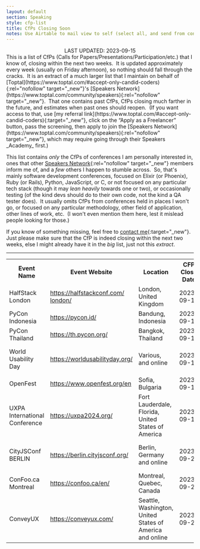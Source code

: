 ```yaml
---
layout: default
section: Speaking
style: cfp-list
title: CfPs Closing Soon
notes: Use Airtable to mail view to self (select all, and send from context menu), copy table from email, remove styling, and update date.
---
```


<center>LAST UPDATED: 2023-09-15</center>
This is a list of CfPs
(Calls for Papers/Presentations/Participation/etc.)
that I know of,
closing within the next two weeks.&nbsp;
It is updated approximately every week
(usually on Friday afternoon),
so nothing should fall through the cracks.&nbsp;
It is an extract of a much larger list
that I maintain on behalf of
[Toptal](https://www.toptal.com/#accept-only-candid-coders){:rel="nofollow" target="_new"}'s
[Speakers Network](https://www.toptal.com/community/speakers){:rel="nofollow" target="_new"}.&nbsp;
That one contains past CfPs,
CfPs closing much farther in the future,
and estimates when past ones should reopen.&nbsp;
(If you want access to that, use
[my referral link](https://www.toptal.com/#accept-only-candid-coders){:target="_new"},
click on the “Apply as a Freelancer” button,
pass the screening,
then apply to join the
[Speakers Network](https://www.toptal.com/community/speakers){:rel="nofollow" target="_new"},
which may require going through their Speakers _Academy_ first.)

This list contains _only_
the CfPs of conferences I am personally interested in,
ones that other
[Speakers Network](https://www.toptal.com/community/speakers){:rel="nofollow" target="_new"} members inform me of,
and a _few_ others I happen to stumble across.&nbsp;
So, that's mainly software development conferences,
focused on Elixir (or Phoenix), Ruby (or Rails), Python, JavaScript, or C,
or not focused on any particular tech stack
(though it may _lean heavily_ towards one or two),
or occasionally testing
(of the kind devs should do to their own code,
not the kind a QA tester does).&nbsp;
It usually omits CfPs from conferences
held in places I won't go,
or focused on any particular
methodology, other field of application, other lines of work, etc.&nbsp;
(I won't even mention them here,
lest it mislead people looking for those.)

If you know of something missing, feel free to
[contact me](/contact){:target="_new"}.&nbsp;
Just please make sure that
the CfP is indeed closing within the next two weeks,
else I might already have it in the _big_ list, just not this _extract_.

<hr/>

<table>
  <tbody>
    <tr>
      <th>Event Name</th>
      <th>Event Website</th>
      <th>Location</th>
      <th>CFP Close Date</th>
      <th>Estimated?</th>
      <th>Event Date</th>
      <th>CFP Link</th>
    </tr>
    <tr>
      <td>
        HalfStack London
      </td>
      <td>
        <a href="https://halfstackconf.com/london/" target="_blank">https://halfstackconf.com/<wbr>london/</a>
      </td>
      <td>
        London, United Kingdom
      </td>
      <td>
        2023-09-15
      </td>
      <td>
        ⚑
      </td>
      <td>
        2023-11-15
      </td>
      <td>
        <a href="https://halfstackconf.com/cfp/" target="_blank">https://halfstackconf.com/cfp/</a>
      </td>
    </tr>
    <tr>
      <td>
        PyCon Indonesia
      </td>
      <td>
        <a href="https://pycon.id/" target="_blank">https://pycon.id/</a>
      </td>
      <td>
        Bandung, Indonesia
      </td>
      <td>
        2023-09-15
      </td>
      <td>
      </td>
      <td>
        2023-11-18
      </td>
      <td>
        <a href="https://pycon.id/cfp" target="_blank">https://pycon.id/cfp</a>
      </td>
    </tr>
    <tr>
      <td>
        PyCon Thailand
      </td>
      <td>
        <a href="https://th.pycon.org/" target="_blank">https://th.pycon.org/</a>
      </td>
      <td>
        Bangkok, Thailand
      </td>
      <td>
        2023-09-15
      </td>
      <td>
      </td>
      <td>
        2023-12-15
      </td>
      <td>
        <a href="https://www.papercall.io/pyconth2023" target="_blank">https://www.papercall.io/<wbr>pyconth2023</a>
      </td>
    </tr>
    <tr>
      <td>
        World Usability Day
      </td>
      <td>
        <a href="https://worldusabilityday.org/" target="_blank">https://worldusabilityday.org/</a>
      </td>
      <td>
        Various,  and online
      </td>
      <td>
        2023-09-16
      </td>
      <td>
      </td>
      <td>
        2023-11-09
      </td>
      <td>
        <a href="https://docs.google.com/forms/d/e/1FAIpQLScF6b8khBSBhsacA3zYwnHe4E0He6c1AXWA94i_Z6i5mgdrbA/viewform" target="_blank">https://docs.google.com/forms/<wbr>d/e/<wbr>1FAIpQLScF6b8khBSBhsacA3zYwnHe<wbr>4E0He6c1AXWA94i_Z6i5mgdrbA/<wbr>viewform</a>
      </td>
    </tr>
    <tr>
      <td>
        OpenFest
      </td>
      <td>
        <a href="https://www.openfest.org/en" target="_blank">https://www.openfest.org/en</a>
      </td>
      <td>
        Sofia, Bulgaria
      </td>
      <td>
        2023-09-17
      </td>
      <td>
      </td>
      <td>
        2023-11-04
      </td>
      <td>
        <a href="https://cfp.openfest.org/?locale=en" target="_blank">https://cfp.openfest.org/?<wbr>locale=en</a>
      </td>
    </tr>
    <tr>
      <td>
        UXPA International Conference
      </td>
      <td>
        <a href="https://uxpa2024.org/" target="_blank">https://uxpa2024.org/</a>
      </td>
      <td>
        Fort Lauderdale, Florida, United States of America
      </td>
      <td>
        2023-09-17
      </td>
      <td>
      </td>
      <td>
        2024-07-08
      </td>
      <td>
        <a href="https://uxpa2024.org/call-for-proposals/" target="_blank">https://uxpa2024.org/call-for-<wbr>proposals/</a>
      </td>
    </tr>
    <tr>
      <td>
        CityJSConf BERLIN
      </td>
      <td>
        <a href="https://berlin.cityjsconf.org/" target="_blank">https://berlin.cityjsconf.org/</a>
      </td>
      <td>
        Berlin, Germany and online
      </td>
      <td>
        2023-09-20
      </td>
      <td>
      </td>
      <td>
        2023-11-03
      </td>
      <td>
        <a href="https://docs.google.com/forms/d/e/1FAIpQLSe2rtRmqC8Wwqdvay-Ny5PCn9h3W93R0J8qwE44kbnOXS7VUg/viewform?usp=sf_link" target="_blank">https://docs.google.com/forms/<wbr>d/e/1FAIpQLSe2rtRmqC8Wwqdvay-<wbr>Ny5PCn9h3W93R0J8qwE44kbnOXS7VU<wbr>g/viewform?usp=sf_link</a>
      </td>
    </tr>
    <tr>
      <td>
        ConFoo.ca Montreal
      </td>
      <td>
        <a href="https://confoo.ca/en/" target="_blank">https://confoo.ca/en/</a>
      </td>
      <td>
        Montreal, Quebec, Canada
      </td>
      <td>
        2023-09-22
      </td>
      <td>
      </td>
      <td>
        2024-02-21
      </td>
      <td>
        <a href="https://confoo.ca/en/2024/call-for-papers" target="_blank">https://confoo.ca/en/2024/<wbr>call-for-papers</a>
      </td>
    </tr>
    <tr>
      <td>
        ConveyUX
      </td>
      <td>
        <a href="https://conveyux.com/" target="_blank">https://conveyux.com/</a>
      </td>
      <td>
        Seattle, Washington, United States of America and online
      </td>
      <td>
        2023-09-23
      </td>
      <td>
      </td>
      <td>
        2024-02-27
      </td>
      <td>
        <a href="https://conveyux.com/call-for-speakers/" target="_blank">https://conveyux.com/call-for-<wbr>speakers/</a>
      </td>
    </tr>
  </tbody>
</table>

